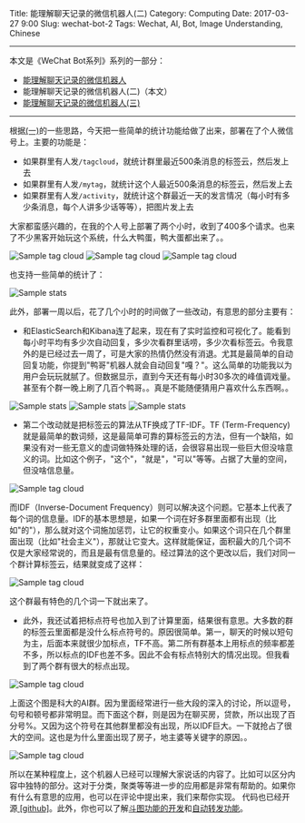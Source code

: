Title: 能理解聊天记录的微信机器人(二)
Category: Computing
Date: 2017-03-27 9:00
Slug: wechat-bot-2
Tags: Wechat, AI, Bot, Image Understanding, Chinese


---

本文是《WeChat Bot系列》系列的一部分：

* [能理解聊天记录的微信机器人](/wechat-bot.html)
* 能理解聊天记录的微信机器人(二)（本文）
* [能理解聊天记录的微信机器人(三)](/wechat-bot-3.html)

---

根据[(一)](./wechat-bot.html)的一些思路，今天把一些简单的统计功能给做了出来，部署在了个人微信号上。主要的功能是：

* 如果群里有人发`/tagcloud`，就统计群里最近500条消息的标签云，然后发上去
* 如果群里有人发`/mytag`，就统计这个人最近500条消息的标签云，然后发上去
* 如果群里有人发`/activity`，就统计这个群最近一天的发言情况（每小时有多少条消息，每个人讲多少话等等），把图片发上去

大家都蛮感兴趣的，在我的个人号上部署了两个小时，收到了400多个请求。也来了不少黑客开始玩这个系统，什么大鸭蛋，鸭大蛋都出来了。。

<img src="/images/wechat-bot-tag-cloud-1.jpg" alt="Sample tag cloud" style="max-width: 600px">

<img src="/images/wechat-bot-tag-cloud-2.jpg" alt="Sample tag cloud" style="max-width: 600px">

<img src="/images/wechat-bot-tag-cloud-3.jpg" alt="Sample tag cloud" style="max-width: 600px">

也支持一些简单的统计了：

<img src="/images/wechat-bot-stats.jpg" alt="Sample stats" style="max-width: 600px">

此外，部署一周以后，花了几个小时的时间做了一些改动，有意思的部分主要有：

* 和ElasticSearch和Kibana连了起来，现在有了实时监控和可视化了。能看到每小时平均有多少次自动回复，多少次看群里话唠，多少次看标签云。令我意外的是已经过去一周了，可是大家的热情仍然没有消退。尤其是最简单的自动回复功能，你提到"鸭哥"机器人就会自动回复"嘎？"。这么简单的功能我以为用户会玩玩就腻了。但数据显示，直到今天还有每小时30多次的峰值调戏量。甚至有个群一晚上刷了几百个鸭哥。。真是不能随便猜用户喜欢什么东西啊。。

<img src="/images/wechat-bot-stats-1.png" alt="Sample stats" style="max-width: 600px">

<img src="/images/wechat-bot-stats-2.png" alt="Sample stats" style="max-width: 600px">

<img src="/images/wechat-bot-stats-3.png" alt="Sample stats" style="max-width: 600px">

* 第二个改动就是把标签云的算法从TF换成了TF-IDF。TF (Term-Frequency)就是最简单的数词频，这是最简单可靠的算标签云的方法，但有一个缺陷，如果没有对一些无意义的虚词做特殊处理的话，会很容易出现一些巨大但没啥意义的词。比如这个例子，"这个"，"就是"，"可以"等等。占据了大量的空间，但没啥信息量。

<img src="/images/wechat-bot-tag-cloud-4.jpg" alt="Sample tag cloud" style="max-width: 600px">

而IDF（Inverse-Document Frequency）则可以解决这个问题。它基本上代表了每个词的信息量。IDF的基本思想是，如果一个词在好多群里面都有出现（比如"的"），那么就对这个词施加惩罚，让它的权重变小。如果这个词只在几个群里面出现（比如"社会主义"），那就让它变大。这样就能保证，面积最大的几个词不仅是大家经常说的，而且是最有信息量的。经过算法的这个更改以后，我们对同一个群计算标签云，结果就变成了这样：

<img src="/images/wechat-bot-tag-cloud-5.jpg" alt="Sample tag cloud" style="max-width: 600px">

这个群最有特色的几个词一下就出来了。

* 此外，我还试着把标点符号也加入到了计算里面，结果很有意思。大多数的群的标签云里面都是没什么标点符号的。原因很简单。第一，聊天的时候以短句为主，后面本来就很少加标点，TF不高。第二所有群基本上用标点的频率都差不多，所以标点的IDF也差不多。因此不会有标点特别大的情况出现。但我看到了两个群有很大的标点出现。

<img src="/images/wechat-bot-tag-cloud-6.jpg" alt="Sample tag cloud" style="max-width: 600px">

上面这个图是科大的AI群。因为里面经常进行一些大段的深入的讨论，所以逗号，句号和顿号都非常明显。而下面这个群，则是因为在聊买房，贷款，所以出现了百分号%。又因为这个符号在其他群里都没有出现，所以IDF巨大。一下就抢占了很大的空间。这也是为什么里面出现了房子，地主婆等关键字的原因。。

<img src="/images/wechat-bot-tag-cloud-7.jpg" alt="Sample tag cloud" style="max-width: 600px">

所以在某种程度上，这个机器人已经可以理解大家说话的内容了。比如可以区分内容中独特的部分。这对于分类，聚类等等进一步的应用都是非常有帮助的。如果你有什么有意思的应用，也可以在评论中提出来，我们来帮你实现。
代码也已经开源[ [github]](https://github.com/grapeot/WechatForwardBot)。此外，你也可以了解[斗图功能的开发](https://yage.ai/wechat-bot-3.html)和[自动转发功能](https://yage.ai/wechat-bot.html)。